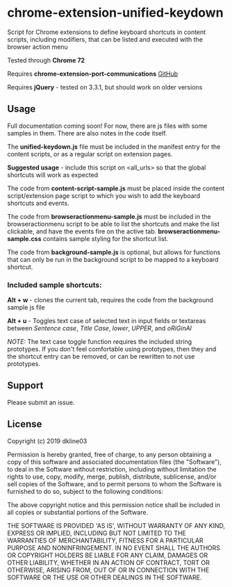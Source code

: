 # chrome-extension-unified-keydown
Script for Chrome extensions to define keyboard shortcuts in content scripts, including modifiers, that can be listed and executed with the browser action menu

Tested through **Chrome 72**

Requires **chrome-extension-port-communications** [GitHub](https://github.com/dkline03/chrome-extension-port-communications)

Requires **jQuery** - tested on 3.3.1, but should work on older versions


## Usage 

Full documentation coming soon! For now, there are js files with some samples in them. There are also notes in the code itself.

The **unified-keydown.js** file must be included in the manifest entry for the content scripts, or as a regular script on extension pages.

**Suggested usage** - include this script on <all_urls> so that the global shortcuts will work as expected

The code from **content-script-sample.js** must be placed inside the content script/extension page script to which you wish to add the keyboard shortcuts and events.

The code from **browseractionmenu-sample.js** must be included in the browseractionmenu script to be able to list the shortcuts and make the list clickable, and have the events fire on the active tab. **browseractionmenu-sample.css** contains sample styling for the shortcut list.

The code from **background-sample.js** is optional, but allows for functions that can only be run in the background script to be mapped to a keyboard shortcut.


### Included sample shortcuts:

**Alt + w** - clones the current tab, requires the code from the background sample js file

**Alt + u** - Toggles text case of selected text in input fields or textareas between _Sentence case_, _Title Case_, _lower_, _UPPER_, and _oRiGinAl_

*NOTE:* The text case toggle function requires the included string prototypes. If you don't feel comfortable using prototypes, then they and the shortcut entry can be removed, or can be rewritten to not use prototypes.

## Support

Please submit an issue.


## License

Copyright (c) 2019 dkline03

Permission is hereby granted, free of charge, to any person obtaining a copy of this software and associated documentation files (the "Software"), to deal in the Software without restriction, including without limitation the rights to use, copy, modify, merge, publish, distribute, sublicense, and/or sell copies of the Software, and to permit persons to whom the Software is furnished to do so, subject to the following conditions:

The above copyright notice and this permission notice shall be included in all copies or substantial portions of the Software.

THE SOFTWARE IS PROVIDED 'AS IS', WITHOUT WARRANTY OF ANY KIND, EXPRESS OR IMPLIED, INCLUDING BUT NOT LIMITED TO THE WARRANTIES OF MERCHANTABILITY, FITNESS FOR A PARTICULAR PURPOSE AND NONINFRINGEMENT. IN NO EVENT SHALL THE AUTHORS OR COPYRIGHT HOLDERS BE LIABLE FOR ANY CLAIM, DAMAGES OR OTHER LIABILITY, WHETHER IN AN ACTION OF CONTRACT, TORT OR OTHERWISE, ARISING FROM, OUT OF OR IN CONNECTION WITH THE SOFTWARE OR THE USE OR OTHER DEALINGS IN THE SOFTWARE.

